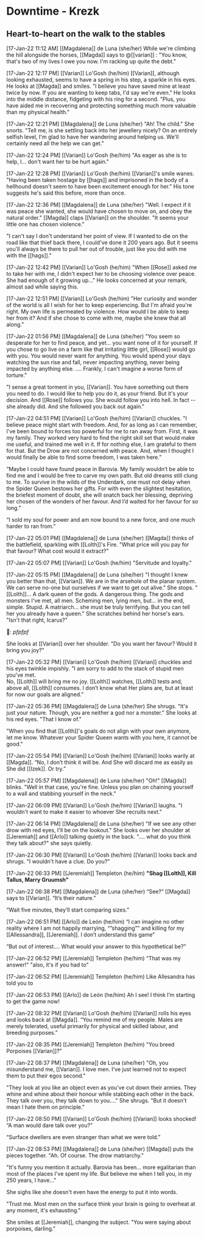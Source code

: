 # Downtime - Krezk

## Heart-to-heart on the walk to the stables

[17-Jan-22 11:12 AM] [[Magdalena]] de Luna (she/her)
While we're climbing the hill alongside the horses, [[Magda]] says to @[[varian]] : "You know, that's two of my lives I owe you now. I'm racking up quite the debt."

[17-Jan-22 12:17 PM] [[Varian]] Lo'Gosh (he/him)
[[Varian]], although looking exhausted, seems to have a spring in his step, a sparkle in his eyes. He looks at [[Magda]] and smiles.
"I believe you have saved mine at least twice by now. If you are wanting to keep tabs, I'd say we're even."
He looks into the middle distance, fidgeting with his ring for a second.
"Plus, you have aided me in recovering and protecting something much more valuable than my physical health."

[17-Jan-22 12:21 PM] [[Magdalena]] de Luna (she/her)
"Ah! The child." She snorts. "Tell me, is she settling back into her jewellery nicely? On an entirely selfish level, I'm glad to have her wandering around helping us. We'll certainly need all the help we can get."

[17-Jan-22 12:24 PM] [[Varian]] Lo'Gosh (he/him)
"As eager as she is to help, I... don't want her to be hurt again."

[17-Jan-22 12:28 PM] [[Varian]] Lo'Gosh (he/him)
[[Varian]]'s smile wanes.
"Having been taken hostage by [[hags]] and imprisoned in the body of a hellhound doesn't seem to have been excitement enough for her."
His tone suggests he's said this before, more than once.

[17-Jan-22 12:36 PM] [[Magdalena]] de Luna (she/her)
"Well. I expect if it was peace she wanted, she would have chosen to move on, and obey the natural order." [[Magda]] claps [[Varian]] on the shoulder. "It seems your little one has chosen violence."

"I can't say I don't understand her point of view. If I wanted to die on the road like that thief back there, I could've done it 200 years ago. But it seems you'll always be there to pull her out of trouble, just like you did with me with the [[hags]]."

[17-Jan-22 12:42 PM] [[Varian]] Lo'Gosh (he/him)
"When [[Rose]] asked me to take her with me, I didn't expect her to be choosing violence over peace. She had enough of it growing up..."
He looks concerned at your remark, almost sad while saying this.

[17-Jan-22 12:51 PM] [[Varian]] Lo'Gosh (he/him)
"Her curiosity and wonder of the world is all I wish for her to keep experiencing. But I'm afraid you're right. My own life is permeated by violence. How would I be able to keep her from it? And if she chose to come with me, maybe she knew that all along."

[17-Jan-22 01:56 PM] [[Magdalena]] de Luna (she/her)
"You seem so desperate for her to find peace, and yet... you want none of it for yourself. If you chose to go live on a farm like that irritating little girl, [[Rose]] would go with you. You would never want for anything. You would spend your days watching the sun rise and fall, never impacting anything, never being impacted by anything else. .... Frankly, I can't imagine a worse form of torture."

"I sense a great torment in you, [[Varian]]. You have something out there you need to do. I would like to help you do it, as your friend. But it's your decision. And [[Rose]] follows you. She would follow you into hell. In fact -- she already did. And she followed you back out again."

[17-Jan-22 04:51 PM] [[Varian]] Lo'Gosh (he/him)
[[Varian]] chuckles.
"I believe peace might start with freedom. And, for as long as I can remember, I've been bound to forces too powerful for me to ran away from. First, it was my family. They worked very hard to find the right skill set that would make me useful, and trained me well in it. If for nothing else, I am grateful to them for that. But the Drow are not concerned with peace.
And, when I thought I would finally be able to find some freedom, I was taken here.”

“Maybe I could have found peace in Barovia. My family wouldn’t be able to find me and I would be free to carve my own path. 
But old dreams still clung to me. To survive in the wilds of the Underdark, one must not delay when the Spider Queen bestows her gifts. For with even the slightest hesitation, the briefest moment of doubt, she will snatch back her blessing, depriving her chosen of the wonders of her favour. And I’d waited for her favour for so long.”

“I sold my soul for power and am now bound to a new force, and one much harder to ran from."

[17-Jan-22 05:01 PM] [[Magdalena]] de Luna (she/her)
[[Magda]] thinks of the battlefield, sparkling with [[Lolth]]'s Fire. "What price will you pay for that favour? What cost would it extract?"

[17-Jan-22 05:07 PM] [[Varian]] Lo'Gosh (he/him)
"Servitude and loyalty."

[17-Jan-22 05:15 PM] [[Magdalena]] de Luna (she/her)
"I thought I knew you better than that, [[Varian]]. We are in the arsehole of the planar system. We can serve no-one but ourselves if we want to get out alive." She stops. "[[Lolth]]... A dark queen of the gods. A dangerous thing. The gods and monsters I've met, all men. Scheming men, lying men, but... in the end, simple. Stupid. A matriarch... she must be truly terrifying. But you can tell her you already have a queen." She scratches behind her horse's ears. "Isn't that right, Icarus?"

🐴: *pfpfpf*

She looks at [[Varian]] over her shoulder. "Do you want her favour? Would it bring you joy?"

[17-Jan-22 05:32 PM] [[Varian]] Lo'Gosh (he/him)
[[Varian]] chuckles and his eyes twinkle impishly.
"I am sorry to add to the stack of stupid men you've met.  
No, [[Lolth]] will bring me no joy. [[Lolth]] watches, [[Lolth]] tests and, above all, [[Lolth]] consumes. I don’t know what Her plans are, but at least for now our goals are aligned.”

[17-Jan-22 05:36 PM] [[Magdalena]] de Luna (she/her)
She shrugs. "It's just your nature. Though, you are neither a god nor a monster." She looks at his red eyes. "That I know of."

"When you find that [[Lolth]]'s goals do not align with your own anymore, let me know. Whatever your Spider Queen wants with you here, it cannot be good."

[17-Jan-22 05:54 PM] [[Varian]] Lo'Gosh (he/him)
[[Varian]] looks warily at [[Magda]].
“No, I don’t think it will be. And She will discard me as easily as She did [[Izek]]. Or try.”

[17-Jan-22 05:57 PM] [[Magdalena]] de Luna (she/her)
"Oh!" [[Magda]] blinks. "Well in that case, you're fine. Unless you plan on chaining yourself to a wall and stabbing yourself in the neck."

[17-Jan-22 06:09 PM] [[Varian]] Lo'Gosh (he/him)
[[Varian]] laughs. "I wouldn't want to make it easier to whoever She recruits next."

[17-Jan-22 06:14 PM] [[Magdalena]] de Luna (she/her)
"If we see any other drow with red eyes, I'll be on the lookout." She looks over her shoulder at [[Jeremiah]] and [[Arlo]] talking quietly in the back. ".... what do you think they talk about?" she says quietly.

[17-Jan-22 06:30 PM] [[Varian]] Lo'Gosh (he/him)
[[Varian]] looks back and shrugs. "I wouldn't have a clue. Do you?"

[17-Jan-22 06:33 PM] [[Jeremiah]] Templeton (he/him)
**"Shag [[Lolth]], Kill Tallus, Marry Gruumsh"**

[17-Jan-22 06:38 PM] [[Magdalena]] de Luna (she/her)
“See?” [[Magda]] says to [[Varian]]. “It’s their nature.”

“Wait five minutes, they’ll start comparing sizes.”

[17-Jan-22 06:51 PM] [[Arlo]] de León (he/him)
“I can imagine no other reality where I am not happily marrying, “”shagging”” and killing for my [[Allessandra]], [[Jeremiah]]. I don’t understand this game”

“But out of interest…. What would your answer to this hypothetical be?”

[17-Jan-22 06:52 PM] [[Jeremiah]] Templeton (he/him)
"That was my answer!" "also, it's if you had to"

[17-Jan-22 06:52 PM] [[Jeremiah]] Templeton (he/him)
Like Allesandra has told you to

[17-Jan-22 06:53 PM] [[Arlo]] de León (he/him)
Ah I see! I think I’m starting to get the game now!

[17-Jan-22 08:32 PM] [[Varian]] Lo'Gosh (he/him)
[[Varian]] rolls his eyes and looks back at [[Magda]].
“You remind me of my people. Males are merely tolerated, useful primarily for physical and skilled labour, and breeding purposes.”

[17-Jan-22 08:35 PM] [[Jeremiah]] Templeton (he/him)
"You breed Porpoises [[Varian]]?"

[17-Jan-22 08:37 PM] [[Magdalena]] de Luna (she/her)
"Oh, you misunderstand me, [[Varian]]. I love men. I've just learned not to expect them to put their egos second."

"They look at you like an object even as you've cut down their armies. They whine and whine about their honour while stabbing each other in the back. They talk over you, they talk down to you...." She shrugs. "But it doesn't mean I hate them on principle."

[17-Jan-22 08:50 PM] [[Varian]] Lo'Gosh (he/him)
[[Varian]] looks shocked! “A man would dare talk over you?”

“Surface dwellers are even stranger than what we were told.”

[17-Jan-22 08:53 PM] [[Magdalena]] de Luna (she/her)
[[Magda]] puts the pieces together. "Ah. Of course. The drow matriarchy."

"It's funny you mention it actually. Barovia has been... more egalitarian than most of the places I've spent my life. But believe me when I tell you, in my 250 years, I have..."

She sighs like she doesn't even have the energy to put it into words.

"Trust me. Most men on the surface think your brain is going to overheat at any moment, it's exhausting."

She smiles at [[Jeremiah]], changing the subject. "You were saying about porpoises, darling."